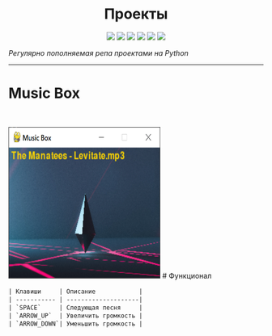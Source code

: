 
<h1 align="center">Проекты</h1>

<p align="left">
 
</p>

<p align="right">
  


<p align="center">
  <img src="https://img.shields.io/badge/made%20on-python-blue" >
  <img src="https://img.shields.io/badge/frameworks-brightgreen">
  <img src="https://img.shields.io/github/license/jonotyan/python">
  <img src="https://img.shields.io/badge/%20-%20-white" >
  <a href="https://t.me/openlaketv"><img src="https://img.shields.io/badge/%20more%20guides-here-informational"></a>
  <img src="https://img.shields.io/github/stars/jonotyan/python">
</p>

_Регулярно пополняемая репа проектами на Python_

---

<div>
 <h1>Music Box</h1> <br>
  <p>
    <img src="PROJEC_IMGS/musicbox.png" alt='Главный экран игры' width='300' height='300'>
    # Функционал

    | Клавиши     | Описание            |
    | ----------- | --------------------|
    | `SPACE`     | Следующая песня     |
    | `ARROW_UP`  | Увеличить громкость |
    | `ARROW_DOWN`| Уменьшить громкость |
  </p>

  
 
</div>

<div>
 
</div>
